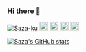 ### Hi there 👋

<p align="left"> 
  <a href="https://github.com/Saza-ku/Saza-ku/">
    <img src="https://komarev.com/ghpvc/?username=Saza-ku" alt="Saza-ku" />
  </a>
  <a href="http://twitter.com/Saza_xxx">
    <img height="20" src="https://img.shields.io/twitter/follow/Saza_xxx?label=Twitter&logo=twitter&style=flat" />
  </a>
  <a href="https://github.com/Saza-ku">
    <img height="20" src="https://img.shields.io/github/followers/Saza-ku?label=follow&logo=github&style=flat" />
  </a>
  <a href="http://qiita.com/Saza-ku">
    <img height="20" src="https://qiita-badge.apiapi.app/s/Saza-ku/posts.svg" />
  </a>
  <//qiita.com/Saza-ku">
    <img height="20" src="https://qiita-badge.apiapi.app/s/Saza-ku/contributions.svg" />
  </a>
</p>
  
[![Saza's GitHub stats](https://github-readme-stats.vercel.app/api?username=Saza-ku)](https://github.com/anuraghazra/github-readme-stats)


<!--
**Saza-ku/Saza-ku** is a ✨ _special_ ✨ repository because its `README.md` (this file) appears on your GitHub profile.

Here are some ideas to get you started:

- 🔭 I’m currently working on ...
- 🌱 I’m currently learning ...
- 👯 I’m looking to collaborate on ...
- 🤔 I’m looking for help with ...
- 💬 Ask me about ...
- 📫 How to reach me: ...
- 😄 Pronouns: ...
- ⚡ Fun fact: ...
-->
